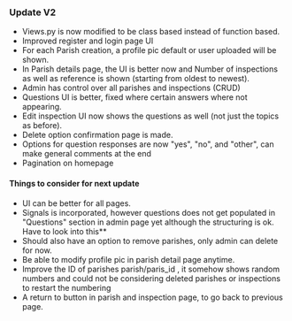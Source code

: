 ### Update V2
- Views.py is now modified to be class based instead of function based.
- Improved register and login page UI
- For each Parish creation, a profile pic default or user uploaded will be shown.
- In Parish details page, the UI is better now and Number of inspections as well as reference is shown (starting from oldest to newest).
- Admin has control over all parishes and inspections (CRUD)
- Questions UI is better, fixed where certain answers where not appearing.
- Edit inspection UI now shows the questions as well (not just the topics as before).
- Delete option confirmation page is made.
- Options for question responses are now "yes", "no", and "other", can make general comments at the end
- Pagination on homepage
#### Things to consider for next update
- UI can be better for all pages.
- Signals is incorporated, however questions does not get populated in "Questions" section in admin page yet although the structuring is ok. Have to look into this**
- Should also have an option to remove parishes, only admin can delete for now.
- Be able to modify profile pic in parish detail page anytime.
- Improve the ID of parishes parish/paris_id , it somehow shows random numbers and could not be considering deleted parishes or inspections to restart the numbering
- A return to button in parish and inspection page, to go back to previous page.
